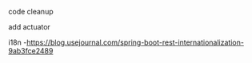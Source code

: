 code cleanup

add actuator 

i18n -https://blog.usejournal.com/spring-boot-rest-internationalization-9ab3fce2489